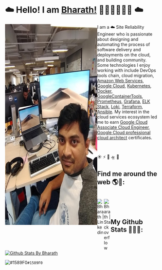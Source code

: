 # ☁️ Hello! I am [Bharath!](https://bharathkumaraju.com) 👋🏾‍👨🏾‍💻🌟 ☁️

<!--
**Bharathkumarraju/Bharathkumarraju** is a ✨ _special_ ✨ repository because its `README.md` (this file) appears on your GitHub profile.

Here are some ideas to get you started:

- 🔭 I’m currently working on ...
- 🌱 I’m currently learning ...
- 👯 I’m looking to collaborate on ...
- 🤔 I’m looking for help with ...
- 💬 Ask me about ...
- 📫 How to reach me: ...
- 😄 Pronouns: ...
- ⚡ Fun fact: ...
-->

<img align="right" src="https://github.com/bharathkumarraju/Bharathkumarraju/blob/main/bharath.jpg" width="303" height="659" alt="banner that says Bharath - a cloud Site Reliability Engineer, alongside an illustration of Bharath" style="float:left;">   

<p align="left">I am a ☁️ Site Reliability Engineer who is passionate about designing and automating the process of software delivery and deployments on the cloud, and building community. Some technologies I enjoy working with include DevOps tools chain, cloud migration, <a href="https://aws.amazon.com/">Amazon Web Services</a>, <a href="https://console.cloud.google.com/">Google Cloud</a>, <a href="https://kubernetes.io/">Kubernetes</a>, <a href="https://www.docker.com/">Docker</a>, <a href="https://github.com/GoogleContainerTools">GoogleContainerTools</a>, <a href="https://prometheus.io/">Prometheus</a>, <a href="https://grafana.com/">Grafana</a>, <a href="https://www.elastic.co/what-is/elk-stack">ELK Stack</a>, <a href="https://grafana.com/oss/loki/">Loki</a>, <a href="https://www.terraform.io/">Terraform</a>, <a href="https://www.ansible.com/overview/it-automation">Ansible</a>. My interest in the cloud services ecosystem led me to earn <a href="https://www.credential.net/f9719cf5-f349-4122-9638-9b8a51980c11#gs.nsc6bc">Google Cloud Associate Cloud Engineer</a>, <a href="https://www.credential.net/57857a8c-f995-463e-8382-1df350e7f9a4#gs.ns8vv8">Google Cloud professional cloud architect</a> certificates.</p>

<br />

☀
⚡ 
🌈 
🛸
🌟

## Find me around the web 🌎💬:

<br/>
<a href="https://www.linkedin.com/in/dasararaju/">
  <img align="left" alt="Bharath | Linkedin" width="22px" src="https://cdn.jsdelivr.net/npm/simple-icons@v3/icons/linkedin.svg" />
</a>
<a href="https://stackoverflow.com/users/4036804/bharathkumarraju-dasararaju">
  <img align="left" alt="Bharath | Stackoverflow" width="22px" src="https://cdn.jsdelivr.net/npm/simple-icons@3.1.0/icons/stackoverflow.svg" />
</a>

<br />
<br />

## My Github Stats 👨🏾‍💻:

[![Github Stats By Bharath](https://github-readme-stats.vercel.app/api?username=bharathkumarraju&show_icons=true&theme=tokyonight&line_height=36&hide=["stars","prs"])](https://github.com/anuraghazra/github-readme-stats)




![#1589F0](https://via.placeholder.com/15/1589F0/000000?text=+)`#1589F0`
